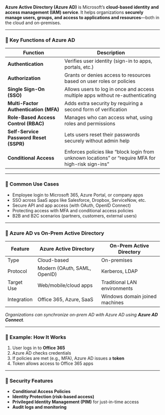**Azure Active Directory (Azure AD)** is Microsoft’s **cloud-based identity and access management (IAM) service**. It helps organizations **securely manage users, groups, and access to applications and resources**—both in the cloud and on-premises.

---

### 🔹 Key Functions of Azure AD

| Function                               | Description                                                                                         |
| -------------------------------------- | --------------------------------------------------------------------------------------------------- |
| **Authentication**                     | Verifies user identity (sign-in to apps, portals, etc.)                                             |
| **Authorization**                      | Grants or denies access to resources based on user roles or policies                                |
| **Single Sign-On (SSO)**               | Allows users to log in once and access multiple apps without re-authenticating                      |
| **Multi-Factor Authentication (MFA)**  | Adds extra security by requiring a second form of verification                                      |
| **Role-Based Access Control (RBAC)**   | Manages who can access what, using roles and permissions                                            |
| **Self-Service Password Reset (SSPR)** | Lets users reset their passwords securely without admin help                                        |
| **Conditional Access**                 | Enforces policies like “block login from unknown locations” or “require MFA for high-risk sign-ins” |

---

### 🔹 Common Use Cases

* Employee login to Microsoft 365, Azure Portal, or company apps
* SSO across SaaS apps like Salesforce, Dropbox, ServiceNow, etc.
* Secure API and app access (with OAuth, OpenID Connect)
* Protecting access with MFA and conditional access policies
* B2B and B2C scenarios (partners, customers, external users)

---

### 🔹 Azure AD vs On-Prem Active Directory

| Feature     | Azure Active Directory       | On-Prem Active Directory       |
| ----------- | ---------------------------- | ------------------------------ |
| Type        | Cloud-based                  | On-premises                    |
| Protocol    | Modern (OAuth, SAML, OpenID) | Kerberos, LDAP                 |
| Target Use  | Web/mobile/cloud apps        | Traditional LAN environments   |
| Integration | Office 365, Azure, SaaS      | Windows domain joined machines |

*Organizations can synchronize on-prem AD with Azure AD using **Azure AD Connect**.*

---

### 🔹 Example: How It Works

1. User logs in to **Office 365**
2. Azure AD checks credentials
3. If policies are met (e.g., MFA), Azure AD issues a **token**
4. Token allows access to Office 365 apps

---

### 🔐 Security Features

* **Conditional Access Policies**
* **Identity Protection (risk-based access)**
* **Privileged Identity Management (PIM)** for just-in-time access
* **Audit logs and monitoring**
